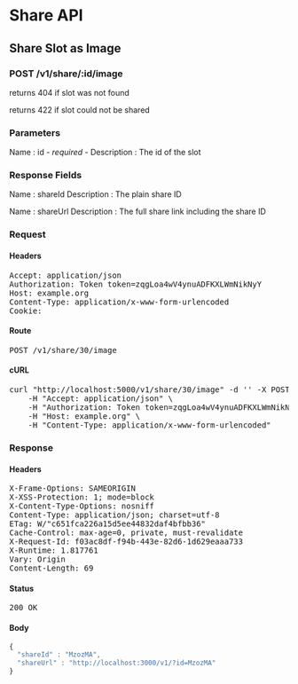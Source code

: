 # Share API

## Share Slot as Image

### POST /v1/share/:id/image

returns 404 if slot was not found

returns 422 if slot could not be shared



### Parameters

Name : id *- required -*
Description : The id of the slot


### Response Fields

Name : shareId
Description : The plain share ID

Name : shareUrl
Description : The full share link including the share ID

### Request

#### Headers

<pre>Accept: application/json
Authorization: Token token=zqgLoa4wV4ynuADFKXLWmNikNyY
Host: example.org
Content-Type: application/x-www-form-urlencoded
Cookie: </pre>

#### Route

<pre>POST /v1/share/30/image</pre>

#### cURL

<pre class="request">curl &quot;http://localhost:5000/v1/share/30/image&quot; -d &#39;&#39; -X POST \
	-H &quot;Accept: application/json&quot; \
	-H &quot;Authorization: Token token=zqgLoa4wV4ynuADFKXLWmNikNyY&quot; \
	-H &quot;Host: example.org&quot; \
	-H &quot;Content-Type: application/x-www-form-urlencoded&quot;</pre>

### Response

#### Headers

<pre>X-Frame-Options: SAMEORIGIN
X-XSS-Protection: 1; mode=block
X-Content-Type-Options: nosniff
Content-Type: application/json; charset=utf-8
ETag: W/&quot;c651fca226a15d5ee44832daf4bfbb36&quot;
Cache-Control: max-age=0, private, must-revalidate
X-Request-Id: f03ac8df-f94b-443e-82d6-1d629eaaa733
X-Runtime: 1.817761
Vary: Origin
Content-Length: 69</pre>

#### Status

<pre>200 OK</pre>

#### Body

```javascript
{
  "shareId" : "MzozMA",
  "shareUrl" : "http://localhost:3000/v1/?id=MzozMA"
}
```
